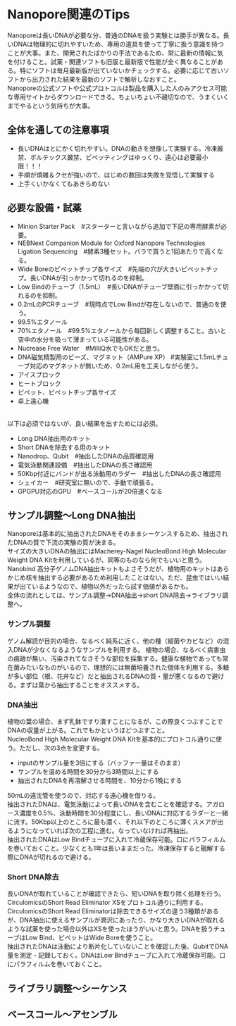 # Nanopore関連のTips
Nanoporeは長いDNAが必要な分、普通のDNAを扱う実験とは勝手が異なる。長いDNAは物理的に切れやすいため、専用の道具を使って丁寧に扱う意識を持つことが大事。また、開発されたばかりの手法であるため、常に最新の情報に気を付けること。試薬・関連ソフトも旧版と最新版で性能が全く異なることがある。特にソフトは毎月最新版が出ていないかチェックする。必要に応じて古いソフトから出力された結果を最新のソフトで解析しなおすこと。<br>Nanoporeの公式ソフトや公式プロトコルは製品を購入した人のみアクセス可能な専用サイトからダウンロードできる。ちょいちょい不親切なので、うまくいくまでやるという気持ちが大事。

## 全体を通しての注意事項
- 長いDNAはとにかく切れやすい。DNAの動きを想像して実験する。冷凍厳禁、ボルテックス厳禁、ピペッティングはゆっくり、遠心は必要最小限！！！
- 手順が煩雑＆クセが強いので、はじめの数回は失敗を覚悟して実験する
- 上手くいかなくてもあきらめない

## 必要な設備・試薬
- Minion Starter Pack　#スターターと言いながら追加で下記の専用酵素が必要。
- NEBNext Companion Module for Oxford Nanopore Technologies Ligation Sequencing　#酵素3種セット。バラで買うと1回あたりで高くなる。
- Wide Boreのピペットチップ各サイズ　#先端の穴が大きいピペットチップ。長いDNAが引っかかって切れるのを抑制。
- Low Bindのチューブ（1.5mL）　#長いDNAがチューブ壁面に引っかかって切れるのを抑制。
- 0.2mLのPCRチューブ　#現時点でLow Bindが存在しないので、普通のを使う。
- 99.5%エタノール
- 70%エタノール　#99.5%エタノールから毎回新しく調整すること。古いと空中の水分を吸って薄まっている可能性がある。
- Nucrease Free Water　#MilliQ水でもOKだと思う。
- DNA磁気精製用のビーズ、マグネット（AMPure XP） #実験室に1.5mLチューブ対応のマグネットが無いため、0.2mL用を工夫しながら使う。
- アイスブロック
- ヒートブロック
- ピペット、ピペットチップ各サイズ
- 卓上遠心機
<br>
以下は必須ではないが、良い結果を出すためには必須。

- Long DNA抽出用のキット
- Short DNAを除去する用のキット
- Nanodrop、Qubit　#抽出したDNAの品質確認用
- 電気泳動関連設備　#抽出したDNAの長さ確認用
- 50Kbp付近にバンドが出る泳動用のラダー　#抽出したDNAの長さ確認用
- シェイカー　#研究室に無いので、手動で頑張る。
- GPGPU対応のGPU　#ベースコールが20倍速くなる

## サンプル調整～Long DNA抽出
Nanoporeは基本的に抽出されたDNAをそのままシーケンスするため、抽出されたDNAの質で下流の実験の質が決まる。<br>
サイズの大きいDNAの抽出にはMacherey-Nagel NucleoBond High Molecular Weight DNA Kitを利用しているが、同等のものなら何でもいいと思う。Nanobind 高分子ゲノムDNA抽出キットもよさそうだが、植物用のキットはあらかじめ核を抽出する必要があるため利用したことはない。ただ、昆虫ではいい結果が出ているようなので、植物以外だったら試す価値があるかも。<br>
全体の流れとしては、サンプル調整→DNA抽出→short DNA除去→ライブラリ調整へ。

### サンプル調整
ゲノム解読が目的の場合、なるべく純系に近く、他の種（細菌やカビなど）の混入DNAが少なくなるようなサンプルを利用する。
植物の場合、なるべく病害虫の痕跡が無い、汚染されてなさそうな部位を採集する。健康な植物であっても常在菌みたいなものがいるので、理想的には無菌培養された個体を利用する。多糖が多い部位（根、花弁など）だと抽出されるDNAの質・量が悪くなるので避ける。まずは葉から抽出することをオススメする。

### DNA抽出
植物の葉の場合、まず乳鉢ですり潰すことになるが、この際良くつぶすことでDNAの収量が上がる。これでもかというほどつぶすこと。<br>
NucleoBond High Molecular Weight DNA Kitを基本的にプロトコル通りに使う。ただし、次の3点を変更する。
- inputのサンプル量を3倍にする（バッファー量はそのまま）
- サンプルを温める時間を30分から3時間以上にする
- 抽出されたDNAを再溶解させる時間を、10分から1晩にする

50mLの遠沈管を使うので、対応する遠心機を借りる。<br>
抽出されたDNAは、電気泳動によって長いDNAを含むことを確認する。アガロース濃度を0.5%、泳動時間を30分程度にし、長いDNAに対応するラダーと一緒に流す。50Kbp以上のところに最も濃く、それ以下のところに薄くスメアが出るようになっていれば次の工程に進む。なっていなければ再抽出。<br>
抽出されたDNAはLow Bindチューブに入れて冷蔵保存可能。口にパラフィルムを巻いておくこと。少なくとも1年は長いままだった。冷凍保存すると融解する際にDNAが切れるので避ける。

### Short DNA除去
長いDNAが取れていることが確認できたら、短いDNAを取り除く処理を行う。CirculomicsのShort Read Eliminator XSをプロトコル通りに利用する。CirculomicsのShort Read Eliminatorは除去できるサイズの違う3種類があるが、DNA抽出に使えるサンプルが潤沢にあったり、かなり大きいDNAが取れるような試薬を使った場合以外はXSを使ったほうがいいと思う。DNAを扱うチューブはLow Bind、ピペットはWide Boreを使うこと。<br>
抽出されたDNAは泳動により断片化していないことを確認した後、QubitでDNA量を測定・記録しておく。DNAはLow Bindチューブに入れて冷蔵保存可能。口にパラフィルムを巻いておくこと。

## ライブラリ調整～シーケンス

## ベースコール～アセンブル
